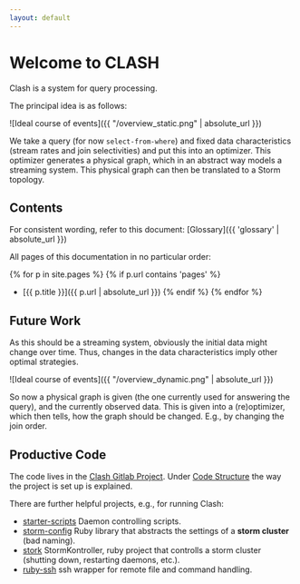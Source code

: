 ```yaml
---
layout: default
---
```


# Welcome to CLASH

Clash is a system for query processing.

The principal idea is as follows:

![Ideal course of events]({{ "/overview_static.png" | absolute_url }})

We take a query (for now `select-from-where`) and fixed data characteristics (stream rates and join selectivities) and put this into an optimizer.
This optimizer generates a physical graph, which in an abstract way models a streaming system. This physical graph can then be translated to a Storm topology.

## Contents

For consistent wording, refer to this document: [Glossary]({{ 'glossary' | absolute_url }})

All pages of this documentation in no particular order:

{% for p in site.pages %}
{% if p.url contains 'pages' %}
* [{{ p.title }}]({{ p.url | absolute_url }})
{% endif %}
{% endfor %}


## Future Work

As this should be a streaming system, obviously the initial data might change over time. Thus, changes in the data characteristics imply other optimal strategies.

![Ideal course of events]({{ "/overview_dynamic.png" | absolute_url }})

So now a physical graph is given (the one currently used for answering the query), and the currently observed data. This is given into a (re)optimizer, which then tells, how the graph should be changed. E.g., by changing the join order.


## Productive Code

The code lives in the [Clash Gitlab Project](https://git.cs.uni-kl.de/clash/clash). Under [Code Structure](/pages/code_structure) the way the project is set up is explained.

There are further helpful projects, e.g., for running Clash:

* [starter-scripts](https://git.cs.uni-kl.de/clash/starter-scripts) Daemon controlling scripts.
* [storm-config](https://git.cs.uni-kl.de/clash/storm-config) Ruby library that abstracts the settings of a **storm cluster** (bad naming).
* [stork](https://git.cs.uni-kl.de/clash/stork) StormKontroller, ruby project that controlls a storm cluster (shutting down, restarting daemons, etc.).
* [ruby-ssh](https://git.cs.uni-kl.de/clash/ruby-ssh) ssh wrapper for remote file and command handling.